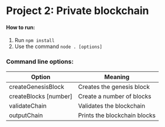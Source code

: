 # Project 2: Private blockchain
#### How to run:
1. Run ```npm install```
2. Use the command ```node . [options]```
### Command line options:
| Option                | Meaning                      |
|-----------------------|----------------------------- |
| createGenesisBlock    | Creates the genesis block    |
| createBlocks [number] | Create a number of blocks    |
| validateChain         | Validates the blockchain     |
| outputChain           | Prints the blockchain blocks |